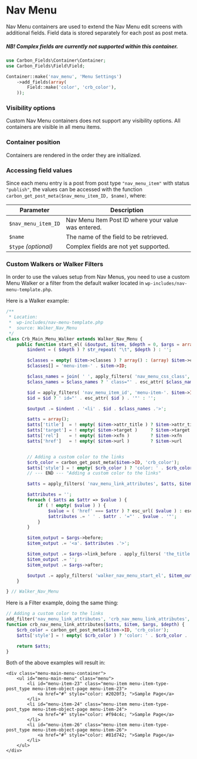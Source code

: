 # Nav Menu

Nav Menu containers are used to extend the Nav Menu edit screens with additional fields. Field data is stored separately for each post as post meta.

##### NB! Complex fields are currently not supported within this container.

```php
use Carbon_Fields\Container\Container;
use Carbon_Fields\Field\Field;

Container::make('nav_menu', 'Menu Settings')
	->add_fields(array(
		Field::make('color', 'crb_color'),
	));
```

### Visibility options

Custom Nav Menu containers does not support any visibility options. All containers are visible in all menu items.

### Container position

Containers are rendered in the order they are initialized.

### Accessing field values

Since each menu entry is a post from post type `"nav_menu_item"` with status `"publish"`, the values can be accessed with the function `carbon_get_post_meta($nav_menu_item_ID, $name)`, where:

| Parameter            | Description                                                   |
| -------------------- | ------------------------------------------------------------- |
| `$nav_menu_item_ID`  | Nav Menu Item Post ID where your value was entered.           |
| `$name`              | The name of the field to be retrieved.                        |
| `$type` *(optional)* | Complex fields are not yet supported.                         |

### Custom Walkers or Walker Filters

In order to use the values setup from Nav Menus, you need to use a custom Menu Walker or a filter from the default walker located in `wp-includes/nav-menu-template.php`.

Here is a Walker example:

```php
/**
 * Location:
 * 	wp-includes/nav-menu-template.php
 * 	source: Walker_Nav_Menu
 */
class Crb_Main_Menu_Walker extends Walker_Nav_Menu {
	public function start_el( &$output, $item, $depth = 0, $args = array(), $id = 0 ) {
		$indent = ( $depth ) ? str_repeat( "\t", $depth ) : '';

		$classes = empty( $item->classes ) ? array() : (array) $item->classes;
		$classes[] = 'menu-item-' . $item->ID;

		$class_names = join( ' ', apply_filters( 'nav_menu_css_class', array_filter( $classes ), $item, $args, $depth ) );
		$class_names = $class_names ? ' class="' . esc_attr( $class_names ) . '"' : '';

		$id = apply_filters( 'nav_menu_item_id', 'menu-item-'. $item->ID, $item, $args, $depth );
		$id = $id ? ' id="' . esc_attr( $id ) . '"' : '';

		$output .= $indent . '<li' . $id . $class_names .'>';

		$atts = array();
		$atts['title']  = ! empty( $item->attr_title ) ? $item->attr_title : '';
		$atts['target'] = ! empty( $item->target )     ? $item->target     : '';
		$atts['rel']    = ! empty( $item->xfn )        ? $item->xfn        : '';
		$atts['href']   = ! empty( $item->url )        ? $item->url        : '';


		// Adding a custom color to the links
		$crb_color = carbon_get_post_meta($item->ID, 'crb_color');
		$atts['style'] = ! empty( $crb_color ) ? 'color: ' . $crb_color . '; ' : '';
		// --- END --- "Adding a custom color to the links"

		$atts = apply_filters( 'nav_menu_link_attributes', $atts, $item, $args, $depth );

		$attributes = '';
		foreach ( $atts as $attr => $value ) {
			if ( ! empty( $value ) ) {
				$value = ( 'href' === $attr ) ? esc_url( $value ) : esc_attr( $value );
				$attributes .= ' ' . $attr . '="' . $value . '"';
			}
		}

		$item_output = $args->before;
		$item_output .= '<a'. $attributes .'>';

		$item_output .= $args->link_before . apply_filters( 'the_title', $item->title, $item->ID ) . $args->link_after;
		$item_output .= '';
		$item_output .= $args->after;

		$output .= apply_filters( 'walker_nav_menu_start_el', $item_output, $item, $depth, $args );
	}

} // Walker_Nav_Menu
```

Here is a Filter example, doing the same thing:

```php
// Adding a custom color to the links
add_filter('nav_menu_link_attributes', 'crb_nav_menu_link_attributes', 10, 4);
function crb_nav_menu_link_attributes($atts, $item, $args, $depth) {
	$crb_color = carbon_get_post_meta($item->ID, 'crb_color');
	$atts['style'] = ! empty( $crb_color ) ? 'color: ' . $crb_color . '; ' : '';

	return $atts;
}
```

Both of the above examples will result in:

```
<div class="menu-main-menu-container">
	<ul id="menu-main-menu" class="menu">
		<li id="menu-item-23" class="menu-item menu-item-type-post_type menu-item-object-page menu-item-23">
			<a href="#" style="color: #2020f3; ">Sample Page</a>
		</li>
		<li id="menu-item-24" class="menu-item menu-item-type-post_type menu-item-object-page menu-item-24">
			<a href="#" style="color: #f94c4c; ">Sample Page</a>
		</li>
		<li id="menu-item-26" class="menu-item menu-item-type-post_type menu-item-object-page menu-item-26">
			<a href="#" style="color: #81d742; ">Sample Page</a>
		</li>
	</ul>
</div>
```